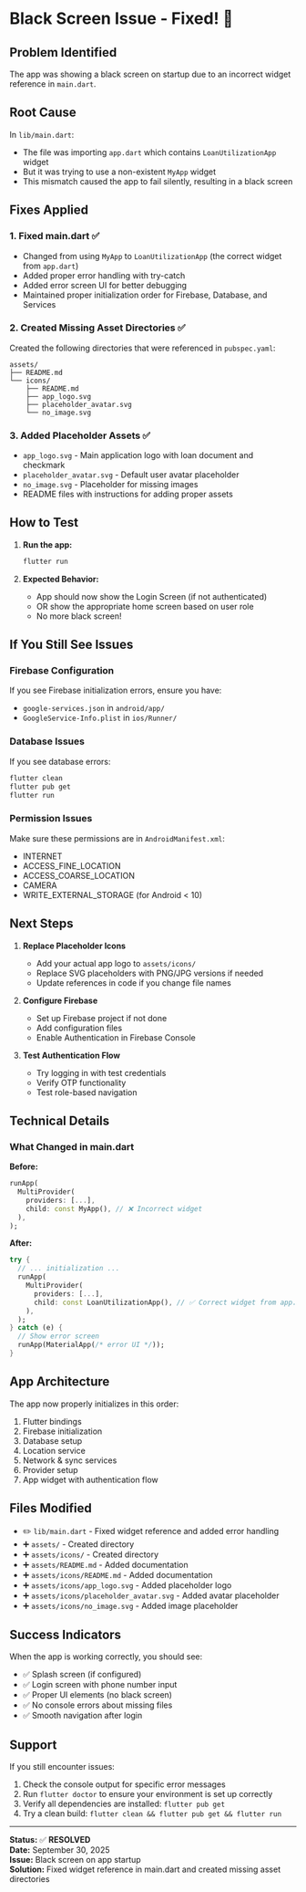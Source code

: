 # Black Screen Issue - Fixed! 🎉

## Problem Identified
The app was showing a black screen on startup due to an incorrect widget reference in `main.dart`.

## Root Cause
In `lib/main.dart`:
- The file was importing `app.dart` which contains `LoanUtilizationApp` widget
- But it was trying to use a non-existent `MyApp` widget
- This mismatch caused the app to fail silently, resulting in a black screen

## Fixes Applied

### 1. **Fixed main.dart** ✅
- Changed from using `MyApp` to `LoanUtilizationApp` (the correct widget from `app.dart`)
- Added proper error handling with try-catch
- Added error screen UI for better debugging
- Maintained proper initialization order for Firebase, Database, and Services

### 2. **Created Missing Asset Directories** ✅
Created the following directories that were referenced in `pubspec.yaml`:
```
assets/
├── README.md
└── icons/
    ├── README.md
    ├── app_logo.svg
    ├── placeholder_avatar.svg
    └── no_image.svg
```

### 3. **Added Placeholder Assets** ✅
- `app_logo.svg` - Main application logo with loan document and checkmark
- `placeholder_avatar.svg` - Default user avatar placeholder
- `no_image.svg` - Placeholder for missing images
- README files with instructions for adding proper assets

## How to Test

1. **Run the app:**
   ```bash
   flutter run
   ```

2. **Expected Behavior:**
   - App should now show the Login Screen (if not authenticated)
   - OR show the appropriate home screen based on user role
   - No more black screen!

## If You Still See Issues

### Firebase Configuration
If you see Firebase initialization errors, ensure you have:
- `google-services.json` in `android/app/`
- `GoogleService-Info.plist` in `ios/Runner/`

### Database Issues
If you see database errors:
```bash
flutter clean
flutter pub get
flutter run
```

### Permission Issues
Make sure these permissions are in `AndroidManifest.xml`:
- INTERNET
- ACCESS_FINE_LOCATION
- ACCESS_COARSE_LOCATION  
- CAMERA
- WRITE_EXTERNAL_STORAGE (for Android < 10)

## Next Steps

1. **Replace Placeholder Icons**
   - Add your actual app logo to `assets/icons/`
   - Replace SVG placeholders with PNG/JPG versions if needed
   - Update references in code if you change file names

2. **Configure Firebase**
   - Set up Firebase project if not done
   - Add configuration files
   - Enable Authentication in Firebase Console

3. **Test Authentication Flow**
   - Try logging in with test credentials
   - Verify OTP functionality
   - Test role-based navigation

## Technical Details

### What Changed in main.dart

**Before:**
```dart
runApp(
  MultiProvider(
    providers: [...],
    child: const MyApp(), // ❌ Incorrect widget
  ),
);
```

**After:**
```dart
try {
  // ... initialization ...
  runApp(
    MultiProvider(
      providers: [...],
      child: const LoanUtilizationApp(), // ✅ Correct widget from app.dart
    ),
  );
} catch (e) {
  // Show error screen
  runApp(MaterialApp(/* error UI */));
}
```

## App Architecture

The app now properly initializes in this order:
1. Flutter bindings
2. Firebase initialization
3. Database setup
4. Location service
5. Network & sync services
6. Provider setup
7. App widget with authentication flow

## Files Modified
- ✏️ `lib/main.dart` - Fixed widget reference and added error handling
- ➕ `assets/` - Created directory
- ➕ `assets/icons/` - Created directory
- ➕ `assets/README.md` - Added documentation
- ➕ `assets/icons/README.md` - Added documentation
- ➕ `assets/icons/app_logo.svg` - Added placeholder logo
- ➕ `assets/icons/placeholder_avatar.svg` - Added avatar placeholder
- ➕ `assets/icons/no_image.svg` - Added image placeholder

## Success Indicators

When the app is working correctly, you should see:
- ✅ Splash screen (if configured)
- ✅ Login screen with phone number input
- ✅ Proper UI elements (no black screen)
- ✅ No console errors about missing files
- ✅ Smooth navigation after login

## Support

If you still encounter issues:
1. Check the console output for specific error messages
2. Run `flutter doctor` to ensure your environment is set up correctly
3. Verify all dependencies are installed: `flutter pub get`
4. Try a clean build: `flutter clean && flutter pub get && flutter run`

---

**Status:** ✅ **RESOLVED**  
**Date:** September 30, 2025  
**Issue:** Black screen on app startup  
**Solution:** Fixed widget reference in main.dart and created missing asset directories
